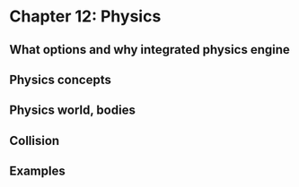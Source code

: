 # Chapter 12: Physics

## What options and why integrated physics engine
    
## Physics concepts
    
## Physics world, bodies
    
## Collision
    
## Examples


